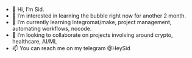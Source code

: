 - 👋 Hi, I’m Sid. 
- 👀 I’m interested in learning the bubble right now for another 2 month. 
- 🌱 I’m currently learning Integromat/make, project management, automating workflows, nocode. 
- 💞️ I’m looking to collaborate on projects involving around crypto, healthcare, AI/ML
- 📫 You can reach me on my telegram @HeySid

<!---
sidmish/sidmish is a ✨ special ✨ repository because its `README.md` (this file) appears on your GitHub profile.
You can click the Preview link to take a look at your changes.
--->
